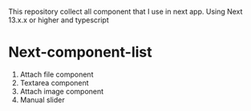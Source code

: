 This repository collect all component that I use in next app. Using Next 13.x.x or higher and typescript
# Next-component-list
1. Attach file component
2. Textarea component
3. Attach image component
4. Manual slider
